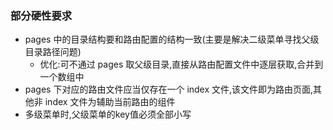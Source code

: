 ### 部分硬性要求

- pages 中的目录结构要和路由配置的结构一致(主要是解决二级菜单寻找父级目录路径问题)
  - 优化:可不通过 pages 取父级目录,直接从路由配置文件中逐层获取,合并到一个数组中
- pages 下对应的路由文件应当仅存在一个 index 文件,该文件即为路由页面,其他非 index 文件为辅助当前路由的组件
- 多级菜单时,父级菜单的key值必须全部小写